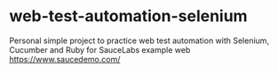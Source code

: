 # web-test-automation-selenium
Personal simple project to practice web test automation with Selenium, Cucumber and Ruby for SauceLabs example web https://www.saucedemo.com/
